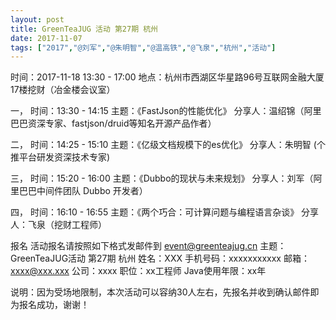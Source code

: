 ```yaml
---
layout: post
title: GreenTeaJUG 活动 第27期 杭州
date: 2017-11-07
tags: ["2017","@刘军","@朱明智","@温高铁","@飞泉","杭州","活动"]
---
```


时间：2017-11-18 13:30 - 17:00
地点：杭州市西湖区华星路96号互联网金融大厦17楼挖财（冶金楼会议室）

一，
时间：13:30 - 14:15
主题：《FastJson的性能优化》
分享人：温绍锦（阿里巴巴资深专家、fastjson/druid等知名开源产品作者）

二，
时间：14:25 - 15:10
主题：《亿级文档规模下的es优化》
分享人：朱明智 (个推平台研发资深技术专家)

三，
时间：15:20 - 16:00
主题：《Dubbo的现状与未来规划》
分享人：刘军（阿里巴巴中间件团队 Dubbo 开发者）

四，
时间：16:10 - 16:55
主题：《两个巧合：可计算问题与编程语言杂谈》
分享人：飞泉（挖财工程师）

报名
活动报名请按照如下格式发邮件到 event@greenteajug.cn
主题：GreenTeaJUG活动 第27期 杭州
姓名：XXX
手机号码：xxxxxxxxxxx
邮箱：xxxx@xxx.xxx
公司：xxxx
职位：xx工程师
Java使用年限：xx年

说明：因为受场地限制，本次活动可以容纳30人左右，先报名并收到确认邮件即为报名成功，谢谢！